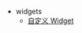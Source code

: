 <!-- * 优势 -->

* widgets
	* [自定义 Widget](./widgets/custom_widget.md)

<!-- * 依赖管理 -->
<!-- * 网络请求 -->
<!-- * Native 集成 -->
<!-- * 与 Native 通信: bridge -->
<!-- * 开发 package 来调用特定平台API -->
<!-- * 打包 -->
<!-- * 技巧: alt + enter -->
<!-- * 项目架构：如何在一个项目中前端、iOS、Android 一起协作 -->